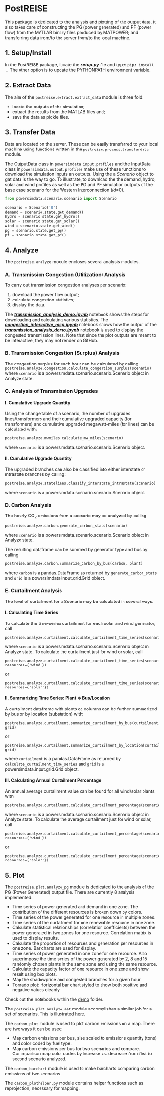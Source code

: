 # PostREISE
This package is dedicated to the analysis and plotting of the output data. It
also takes care of constructing the PG (power generated) and PF (power flow)
from the MATLAB binary files produced by MATPOWER; and transferring data from/to
the server from/to the local machine.



## 1. Setup/Install
In the PostREISE package, locate the ***setup.py*** file and type:
`pip3 install .`. The other option is to update the PYTHONPATH environment
variable.



## 2. Extract Data
The aim of the `postreise.extract.extract_data` module is three fold:
* locate the outputs of the simulation;
* extract the results from the MATLAB files and;
* save the data as pickle files.



## 3. Transfer Data
Data are located on the server. These can be easily transferred to your local
machine using functions written in the `postreise.process.transferdata` module.

The OutputData class in `powersimdata.input.profiles` and the InputData class
in `powersimdata.output.profiles` make use of these functions to download the
simulation inputs an outputs. Using the a *Scenario* object to gat data is the
way to go. To illustrate, to download the the demand, hydro, solar and wind
profiles as well as the PG and PF simulation outputs of the base case scenario
for the Western Interconnection (*id*=0).
```python
from powersimdata.scenario.scenario import Scenario

scenario = Scenario('0')
demand = scenario.state.get_demand()
hydro = scenario.state.get_hydro()
solar = scenario.state.get_solar()
wind = scenario.state.get_wind()
pg = scenario.state.get_pg()
pf = scenario.state.get_pf()
```



## 4. Analyze
The `postreise.analyze` module encloses several analysis modules.

### A. Transmission Congestion (Utilization) Analysis
To carry out transmission congestion analyses per scenario:
1. download the power flow output;
2. calculate congestion statistics;
3. display the data.

The ***[transmission_analysis_demo.ipynb][transmission]*** notebook shows the
steps for downloading and calculating various statistics. The
***[congestion_interactive_map.ipynb][congestion]*** notebook shows how the
output of the ***[transmission_analysis_demo.ipynb][transmission]*** notebook
is used to display the congested transmission lines. Note that since the plot
outputs are meant to be interactive, they may not render on GitHub.

### B. Transmission Congestion (Surplus) Analysis
The congestion surplus for each hour can be calculated by calling
```postreise.analyze.congestion.calculate_congestion_surplus(scenario)```
where `scenario` is a powersimdata.scenario.scenario.Scenario object in Analyze
state.

### C. Analysis of Transmission Upgrades

#### I. Cumulative Upgrade Quantity
Using the change table of a scenario, the number of upgrades lines/transformers
and their cumulative upgraded capacity (for transformers) and cumulative
upgraded megawatt-miles (for lines) can be calculated with:
```
postreise.analyze.mwmiles.calculate_mw_miles(scenario)
```
where `scenario` is a powersimdata.scenario.scenario.Scenario object.

#### II. Cumulative Upgrade Quantity
The upgraded branches can also be classified into either interstate or
intrastate branches by calling:
```
postreise.analyze.statelines.classify_interstate_intrastate(scenario)
```
where `scenario` is a powersimdata.scenario.scenario.Scenario object.

### D. Carbon Analysis
The hourly CO<sub>2</sub> emissions from a scenario may be analyzed by calling
```
postreise.analyze.carbon.generate_carbon_stats(scenario)
```
where `scenario` is a powersimdata.scenario.scenario.Scenario object in Analyze
state.

The resulting dataframe can be summed by generator type and bus by calling
```
postreise.analyze.carbon.summarize_carbon_by_bus(carbon, plant)
```
where `carbon` is a pandas.DataFrame as returned by `generate_carbon_stats` and
`grid` is a powersimdata.input.grid.Grid object.

### E. Curtailment Analysis
The level of curtailment for a Scenario may be calculated in several ways.

#### I. Calculating Time Series
To calculate the time-series curtailment for each solar and wind generator, call
```
postreise.analyze.curtailment.calculate_curtailment_time_series(scenario)
```
where `scenario` is a powersimdata.scenario.scenario.Scenario object in Analyze
state. To calculate the curtailment just for wind or solar, call
```
postreise.analyze.curtailment.calculate_curtailment_time_series(scenario, resources={'wind'})
```
or
```
postreise.analyze.curtailment.calculate_curtailment_time_series(scenario, resources={'solar'})
```

#### II. Summarizing Time Series: Plant => Bus/Location
A curtailment dataframe with plants as columns can be further summarized by bus
or by location (substation) with:
```
postreise.analyze.curtailment.summarize_curtailment_by_bus(curtailment, grid)
```
or
```
postreise.analyze.curtailment.summarize_curtailment_by_location(curtailment, grid)
```
where `curtailment` is a pandas.DataFrame as returned by
`calculate_curtailment_time_series` and `grid` is a
powersimdata.input.grid.Grid object.

#### III. Calculating Annual Curtailment Percentage
An annual average curtailment value can be found for all wind/solar plants with
```
postreise.analyze.curtailment.calculate_curtailment_percentage(scenario)
```
where `scenario` is a powersimdata.scenario.scenario.Scenario object in Analyze
state. To calculate the average curtailment just for wind or solar, call
```
postreise.analyze.curtailment.calculate_curtailment_percentage(scenario, resources={'wind'})
```
or
```
postreise.analyze.curtailment.calculate_curtailment_percentage(scenario, resources={'solar'})
```

## 5. Plot
The `postreise.plot.analyze_pg` module is dedicated to the analysis of the PG
(Power Generated) output file. There are currently 8 analysis implemented:
* Time series of power generated and demand in one zone. The contribution of
the different resources is broken down by colors.
* Time series of the power generated for one resource in multiple zones.
* Time series of the curtailment for one renewable resource in one zone.
* Calculate statistical relationships (correlation coefficients) between the
power generated in two zones for one resource. Correlation matrix is used to
display results.
* Calculate the proportion of resources and generation per resources in one
zone. Bar charts are used for display.
* Time series of power generated in one zone for one resource. Also superimpose
the time series of the power generated by 2, 8 and 15 randomly chosen plants in
the same zone and using the same resource.
* Calculate the capacity factor of one resource in one zone and show result
using box plots.
* Map the shadowprice and congested branches for a given hour
* Tornado plot: Horizontal bar chart styled to show both positive and negative values cleanly

Check out the notebooks within the [demo][plot_notebooks] folder.

The `postreise.plot.analyze_set` module accomplishes a similar job for a set of
scenarios. This is illustrated [here][collection].

[plot_notebooks]: https://github.com/intvenlab/PostREISE/blob/develop/postreise/plot/demo/
[collection]: https://github.com/intvenlab/PostREISE/blob/develop/postreise/plot/demo/collection.ipynb
[transmission]: https://github.com/intvenlab/PostREISE/tree/develop/postreise/analyze/demo/transmission_analysis_demo.ipynb
[congestion]: https://github.com/intvenlab/PostREISE/tree/develop/postreise/analyze/demo/congestion_interactive_map.ipynb
[shadowprice]: https://github.com/intvenlab/PostREISE/tree/develop/postreise/plot/demo/plot_shadowprice_demo.ipynb

The `carbon_plot` module is used to plot carbon emissions on a map.
There are two ways it can be used:
* Map carbon emissions per bus, size scaled to emissions quantity (tons) and color coded by fuel type.
* Map carbon emissions per bus for two scenarios and compare.
Commparison map color codes by increase vs. decrease from first to second scenario analyzed.

The `carbon_barchart` module is used to make barcharts comparing carbon emissions of two scenarios.

The `carbon_plothelper.py` module contains helper functions such as reprojection, necessary for mapping.